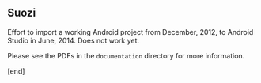 ## Suozi

Effort to import a working Android project from December, 2012, to Android Studio in June, 2014. Does not work yet.

Please see the PDFs in the `documentation` directory for more information.

[end]
